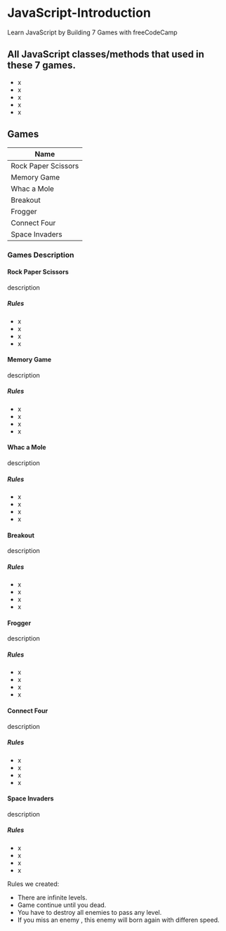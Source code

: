 # JavaScript-Introduction
Learn JavaScript by Building 7 Games with freeCodeCamp

## All JavaScript classes/methods that used in these 7 games.
* x
* x
* x
* x
* x

## Games
| Name  | 
| ------------- |
|Rock Paper Scissors|
|Memory Game|
|Whac a Mole|
|Breakout|
|Frogger|
|Connect Four|
|Space Invaders|

### Games Description

#### Rock Paper Scissors
  description

##### Rules
* x
* x
* x
* x

#### Memory Game
  description

##### Rules
* x
* x
* x
* x

#### Whac a Mole
  description

##### Rules
* x
* x
* x
* x

#### Breakout
  description

##### Rules
* x
* x
* x
* x

#### Frogger
  description

##### Rules
* x
* x
* x
* x

#### Connect Four
  description

##### Rules
* x
* x
* x
* x

#### Space Invaders
  description

##### Rules
* x
* x
* x
* x

Rules we created:
* There are infinite levels.
* Game continue until you dead.
* You have to destroy all enemies to pass any level.
* If you miss an enemy , this enemy will born again with differen speed.


